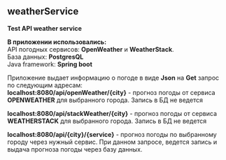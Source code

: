 ## weatherService
**Test API weather service**

**В приложении использовались:**   
API погодных сервисов: **OpenWeather** и **WeatherStack**.  
База данных: **PostgresQL**  
Java framework: **Spring boot**  

Приложение выдает информацию о погоде в виде **Json** на **Get** запрос по следующим адресам:    
**localhost:8080/api/openWeather/{city}** - прогноз погоды от сервиса **OPENWEATHER** для выбранного города. Запись в БД не ведется

**localhost:8080/api/stackWeather/{city}** - прогноз погоды от сервиса **WEATHERSTACK** для выбранного города. Запись в БД не ведется

**localhost:8080/api/{city}/{service}** - прогноз погоды по выбранному городу через нужный сервис. При данном запросе, ведется запись и выдача прогноза погоды через базу данных.

